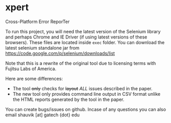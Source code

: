 xpert
=====

Cross-Platform Error ReporTer


To run this project, you will need the latest version of the Selenium library and perhaps Chrome and IE Driver (if using latest versions of these browsers).
These files are located inside `exec` folder.
You can download the latest selenium standalone jar from https://code.google.com/p/selenium/downloads/list

Note that this is a rewrite of the original tool due to licensing terms with Fujitsu Labs of America. 

Here are some differences:
- The tool ~~only~~ checks for ~~layout~~ *ALL* issues described in the paper. 
- The new tool only provides command line output in CSV format unlike the HTML reports generated by the tool in the paper.

You can create bugs/issues on github.
Incase of any questions you can also email shauvik [at] gatech {dot} edu
